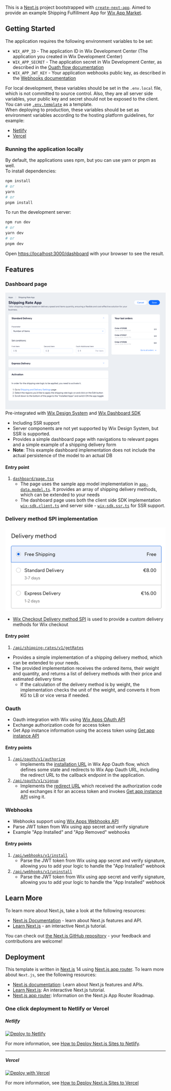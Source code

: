 This is a [Next.js](https://nextjs.org/) project bootstrapped with [`create-next-app`](https://github.com/vercel/next.js/tree/canary/packages/create-next-app).
Aimed to provide an example Shipping Fulfillment App for [Wix App Market](https://dev.wix.com/docs/build-apps).


## Getting Started

The application requires the following environment variables to be set:
* `WIX_APP_ID` - The application ID in Wix Development Center (The application you created in Wix Development Center)
* `WIX_APP_SECRET` - The application secret in Wix Development Center, as described in the [Ouath flow documentation](https://dev.wix.com/docs/build-apps/build-your-app/authentication/oauth#step-4-app-requests-the-authorization-code)
* `WIX_APP_JWT_KEY` - Your application webhooks public key, as described in the [Webhooks documentation](https://dev.wix.com/docs/build-apps/developer-tools/apis-and-webhooks/webhooks#register-for-webhooks)

For local development, these variables should be set in the `.env.local` file, which is not committed to source control.
Also, they are all server side variables, your public key and secret should not be exposed to the client.<br>
You can use [`.env.template`](./.env.template) as a template.<br>
When deploying to production, these variables should be set as environment variables according to the hosting platform guidelines, for example:
* [Netlify](https://docs.netlify.com/environment-variables/overview/)
* [Vercel](https://vercel.com/docs/environment-variables)

### Running the application locally
By default, the applications uses npm, but you can use yarn or pnpm as well.<br>
To install dependencies:
```bash
npm install
# or
yarn
# or
pnpm install
```

To run the development server:
```bash
npm run dev
# or
yarn dev
# or
pnpm dev
```

Open [https://localhost:3000/dashboard](https://localhost:3000/dashboard) with your browser to see the result.


## Features
### Dashboard page
![app dashboard](docs/assets/images/app-dashbaord.png)
  Pre-integrated with [Wix Design System](https://www.wixdesignsystem.com/) and [Wix Dashboard SDK](https://dev.wix.com/docs/sdk/api-reference/dashboard/introduction)
* Including SSR support
* Server components are not yet supported by Wix Design System, but SSR is supported.
* Provides a simple dashboard page with navigations to relevant pages and a simple example of a shipping delivery form
* **Note**: This example dashboard implementation does not include the actual persistence of the model to an actual DB

#### Entry point
1. [`dashboard/page.tsx`](./src/app/dashboard/page.tsx)
   * The page uses the sample app model implementation in [`app-data.model.ts`](./src/app/types/app-data.model.ts). It provides an array of shipping delivery methods, which can be extended to your needs
   * The dashboard page uses both the client side SDK implementation [`wix-sdk.client.ts`](./src/app/utils/wix-sdk.client.ts) and server side - [`wix-sdk.ssr.ts`](./src/app/utils/wix-sdk.ssr.ts) for SSR support.

### Delivery method SPI implementation
![Checkout Delivery method](docs/assets/images/checkout-delivery-methods.png)
* [Wix Checkout Delivery method SPI](https://dev.wix.com/docs/rest/api-reference/wix-e-commerce/shipping-rates-integration-spi/introduction) is used to provide a custom delivery methods for Wix checkout

#### Entry point
1. [`/api/shipping-rates/v1/getRates`](./src/app/api/shipping-rates/v1/getRates/route.ts)
* Provides a simple implementation of a shipping delivery method, which can be extended to your needs. 
* The provided implementation receives the ordered items, their weight and quantity, and returns a list of delivery methods with their price and estimated delivery time
  * If the calculation of the delivery method is by weight, the implementation checks the unit of the weight, and converts it from KG to LB or vice versa if needed.

### Oauth
* Oauth integration with Wix using [Wix Apps OAuth API](https://dev.wix.com/docs/build-apps/build-your-app/authentication/oauth)
* Exchange authorization code for access token
* Get App instance information using the access token using [Get app instance API](https://dev.wix.com/docs/rest/api-reference/app-management/apps/app-instance/get-app-instance)

#### Entry points
1. [`/api/oauth/v1/authorize`](./src/app/api/oauth/v1/authorize/route.ts)
   * Implements the [installation URL](https://dev.wix.com/docs/build-apps/build-your-app/authentication/oauth#step-1-user-installs-your-app) in Wix App Oauth flow, which defines some state and redirects to Wix App Oauth URL, including the redirect URL to the callback endpoint in the application.<br>
2. [`/api/oauth/v1/signup`](./src/app/api/oauth/v1/signup/route.ts)
   * Implements the [redirect URL](https://dev.wix.com/docs/build-apps/build-your-app/authentication/oauth#step-3-wix-redirects-user-to-apps-redirecturl) which received the authorization code and exchanges it for an access token and invokes [Get app instance API](https://dev.wix.com/docs/rest/api-reference/app-management/apps/app-instance/get-app-instance) using it.

### Webhooks
* Webhooks support using [Wix Apps Webhooks API](https://dev.wix.com/docs/build-apps/developer-tools/apis-and-webhooks/webhooks)
* Parse JWT token from Wix using app secret and verify signature
* Example "App Installed" and "App Removed" webhooks

#### Entry points
1. [`/api/webhooks/v1/install`](./src/app/api/webhooks/v1/install/route.ts)
    * Parse the JWT token from Wix using app secret and verify signature, allowing you to add your logic to handle the "App Installed" webhook
2. [`/api/webhooks/v1/uninstall`](./src/app/api/webhooks/v1/uninstall/route.ts)
    * Parse the JWT token from Wix using app secret and verify signature, allowing you to add your logic to handle the "App Installed" webhook


## Learn More

To learn more about Next.js, take a look at the following resources:

- [Next.js Documentation](https://nextjs.org/docs) - learn about Next.js features and API.
- [Learn Next.js](https://nextjs.org/learn) - an interactive Next.js tutorial.

You can check out [the Next.js GitHub repository](https://github.com/vercel/next.js/) - your feedback and contributions are welcome!

## Deployment

This template is written in [Next.js](https://nextjs.org/docs) 14 using [Next.js app router](https://nextjs.org/docs/app). To learn more about `Next.js`, see the following resources:

+ [Next.js documentation](https://nextjs.org/docs): Learn about Next.js features and APIs.
+ [Learn Next.js](https://nextjs.org/learn): An interactive Next.js tutorial.
+ [Next.js app router](https://nextjs.org/docs/app): Information on the Next.js App Router Roadmap.

### One click deployment to Netlify or Vercel

##### Netlify

[![Deploy to Netlify](https://www.netlify.com/img/deploy/button.svg)](https://app.netlify.com/start/deploy?repository=https://github.com/carmelc/dev-center-template-fullfilment-app)

For more information, see [How to Deploy Next.js Sites to Netlify](https://www.netlify.com/blog/2020/11/30/how-to-deploy-next.js-sites-to-netlify/).

---

##### Vercel

[![Deploy with Vercel](https://vercel.com/button)](https://vercel.com/new/clone?s=https://github.com/carmelc/dev-center-template-fullfilment-app)

For more information, see [How to Deploy Next.js Sites to Vercel](https://vercel.com/docs/frameworks/nextjs)
